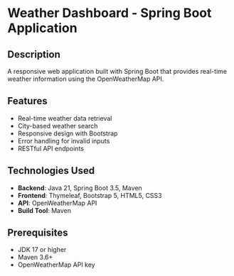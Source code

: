 # Weather Dashboard - Spring Boot Application

## Description
A responsive web application built with Spring Boot that provides real-time weather information using the OpenWeatherMap API.

## Features
- Real-time weather data retrieval
- City-based weather search
- Responsive design with Bootstrap
- Error handling for invalid inputs
- RESTful API endpoints

## Technologies Used
- **Backend**: Java 21, Spring Boot 3.5, Maven
- **Frontend**: Thymeleaf, Bootstrap 5, HTML5, CSS3
- **API**: OpenWeatherMap API
- **Build Tool**: Maven

## Prerequisites
- JDK 17 or higher
- Maven 3.6+
- OpenWeatherMap API key

